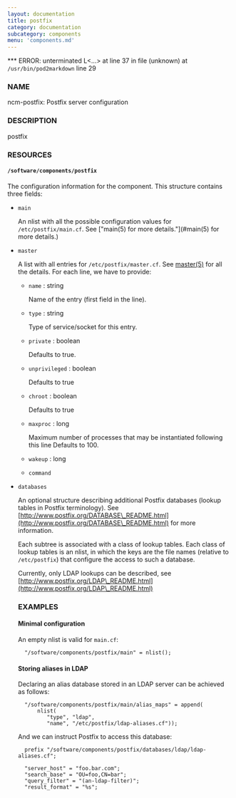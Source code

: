 ```yaml
---
layout: documentation
title: postfix
category: documentation
subcategory: components
menu: 'components.md'
---
```

*** ERROR: unterminated L<...> at line 37 in file (unknown)
 at `/usr/bin/pod2markdown` line 29
### NAME

ncm-postfix: Postfix server configuration

### DESCRIPTION

postfix

### RESOURCES

#### `/software/components/postfix`

The configuration information for the component. This structure
contains three fields:

- `main`

    An nlist with all the possible configuration values for
    `/etc/postfix/main.cf`. See ["main(5) for more details."](#main(5) for more details.)

- `master`

    A list with all entries for `/etc/postfix/master.cf`. See
    [master(5)](http://man.he.net/man5/master) for all the details. For each line, we have to provide:

    - `name` : string

        Name of the entry (first field in the line).

    - `type` :  string

        Type of service/socket for this entry.

    - `private` : boolean

        Defaults to true.

    - `unprivileged` : boolean

        Defaults to true

    - `chroot` : boolean

        Defaults to true

    - `maxproc` : long

        Maximum number of processes that may be instantiated following this
        line Defaults to 100.

    - `wakeup` : long
    - `command`

- `databases`

    An optional structure describing additional Postfix databases (lookup
    tables in Postfix terminology). See
    [http://www.postfix.org/DATABASE\_README.html](http://www.postfix.org/DATABASE\_README.html) for more information.

    Each subtree is associated with a class of lookup tables. Each class
    of lookup tables is an nlist, in which the keys are the file names
    (relative to `/etc/postfix`) that configure the access to such a database.

    Currently, only LDAP lookups can be described, see
    [http://www.postfix.org/LDAP\_README.html](http://www.postfix.org/LDAP\_README.html)

    ### EXAMPLES

    #### Minimal configuration

    An empty nlist is valid for `main.cf`:

        "/software/components/postfix/main" = nlist();

    #### Storing aliases in LDAP

    Declaring an alias database stored in an LDAP server can be achieved as follows:

        "/software/components/postfix/main/alias_maps" = append(
            nlist(
               "type", "ldap",
               "name", "/etc/postfix/ldap-aliases.cf"));

    And we can instruct Postfix to access this database:

        prefix "/software/components/postfix/databases/ldap/ldap-aliases.cf";

        "server_host" = "foo.bar.com";
        "search_base" = "OU=foo,CN=bar";
        "query_filter" = "(an-ldap-filter)";
        "result_format" = "%s";

    


